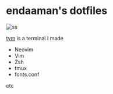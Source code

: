 # endaaman's dotfiles

![ss](https://static.endaaman.me/dotfiles-ss.png)

[tym](https://github.com/endaaman/tym) is a terminal I made

- Neovim
- Vim
- Zsh 
- tmux
- fonts.conf

etc
